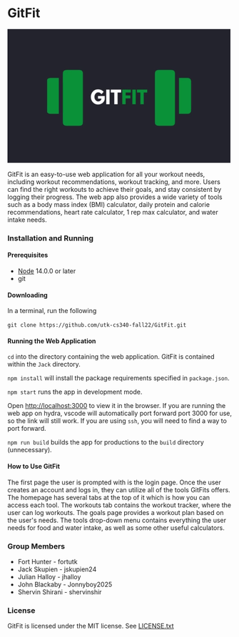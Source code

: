 # GitFit
![GitFit](imgs/gitfit-logo-cropped.png)

GitFit is an easy-to-use web application for all your workout needs, including workout recommendations, workout tracking, and more. Users can find the right workouts to achieve their goals, and stay consistent by logging their progress. The web app also provides a wide variety of tools such as a body mass index (BMI) calculator, daily protein and calorie recommendations, heart rate calculator, 1 rep max calculator, and water intake needs.

### Installation and Running

#### Prerequisites

 - [Node](https://nodejs.dev/en/download/) 14.0.0 or later
 - git

#### Downloading

In a terminal, run the following

`git clone https://github.com/utk-cs340-fall22/GitFit.git`

#### Running the Web Application

`cd` into the directory containing the web application. GitFit is contained within the `Jack` directory.

`npm install` will install the package requirements specified in `package.json`.

`npm start` runs the app in development mode.

Open [http://localhost:3000](http://localhost:3000) to view it in the browser. If you are running the web app on hydra, vscode will automatically port forward port 3000 for use, so the link will still work. If you are using `ssh`, you will need to find a way to port forward.

`npm run build` builds the app for productions to the `build` directory (unnecessary).

#### How to Use GitFit
The first page the user is prompted with is the login page. Once the user creates an account and logs in, they can utilize all of the tools GitFits offers. The homepage has several tabs at the top of it which is how you can access each tool. The workouts tab contains the workout tracker, where the user can log workouts. The goals page provides a workout plan based on the user's needs. The tools drop-down menu contains everything the user needs for food and water intake, as well as some other useful calculators.

### Group Members

 - Fort Hunter - fortutk
 - Jack Skupien - jskupien24
 - Julian Halloy - jhalloy
 - John Blackaby - Jonnyboy2025
 - Shervin Shirani - shervinshir

### License

GitFit is licensed under the MIT license. See [LICENSE.txt](LICENSE.txt)